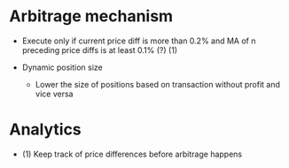 # Arbitrage mechanism

- Execute only if current price diff is more than 0.2% and MA of n preceding price diffs is at least 0.1% (?) (1)

- Dynamic position size
  - Lower the size of positions based on transaction without profit and vice versa

# Analytics

- (1) Keep track of price differences before arbitrage happens
